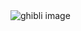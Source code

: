 <img src="https://media1.giphy.com/media/DeKJrr8vovqXC/giphy.gif?cid=ecf05e47085tkch7nsgloc14fut6bu6426ege73g55moq597&ep=v1_gifs_related&rid=giphy.gif&ct=g" alt="ghibli image"/>